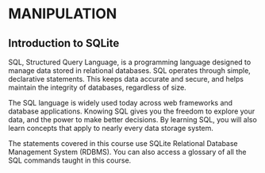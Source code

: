 # MANIPULATION
## Introduction to SQLite
SQL, Structured Query Language, is a programming language designed to manage data stored in relational databases. SQL operates through simple, declarative statements. This keeps data accurate and secure, and helps maintain the integrity of databases, regardless of size.

The SQL language is widely used today across web frameworks and database applications. Knowing SQL gives you the freedom to explore your data, and the power to make better decisions. By learning SQL, you will also learn concepts that apply to nearly every data storage system.

The statements covered in this course use SQLite Relational Database Management System (RDBMS). You can also access a glossary of all the SQL commands taught in this course.
